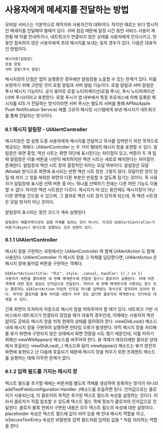 # 사용자에게 메세지를 전달하는 방법

모바일 서비스는 기본적으로 제작자와 사용자간의 대화이다. 하지만 때로는 보다 명시적인 메세지를 전달해야 될때가 있다. 서버 점검 때문에 일정 시간 동안 서비스 사용이 제한될 때 이를 안내하거나, 네트워크가 연결되지 않은 상태를 사용자에게 인지시키고, 한동안 접속하지 않은 사용자에게 초대 메시지를 보내는 둥의 경우가 있다.  다음은 대표적인 방법이다.
    
    메시지창(알림창)
    로컬 알림
    서버 알림(푸시 알림)

메시지창의 단점은 앱이 실행중인 경우에만 알림창을 노출할 수 있는 한계가 있다. 이를 보완하기 위해 고안된 것이 로컬 알림과 서버 알림 기능이다.  로컬 알림과 서버 알림은 푸시 메시지 기능이다. 공식 용어로 로컬 노티피케이션(로컬 푸시), 푸시 노티피케이션(서버 푸시)이라고 표현한다.  로컬 푸시가 앱 내부에서 특정 프로세스에 의해 등록된 메시지를 iOS 가 전달하는 방식이라면 서버 푸시는 별도의 서버를 통해 APNs(Apple Push Notification Service) 애플 고유의 메시징 시스템에게 보낸 메시지가 네트워크를 통해 전달되는 방식이다.

### 6.1 메시지 알림창 - UIAlertController

메시지창은 앱 실행 도중 사용자에게 메시지를 전달하고 의사를 입력받기 위한 목적으로 제공되는 객체다. UIAlertController 는 두 가지 형태의 메시지 창을 표현할 수 있다. 알림창은 화면 중앙, 액션 시트는 화면 하단에 표시된다는 차이점이 있고, 버튼이 두 개 일때 알림창은 이들 버튼을 나란히 배치하지만 액션 시트는 세로로 배치한다는 차이점이 존재한다.  알림창과 액션 시트 창의 결정적인 차이는 모달 여부이다. 알림창은 모달(Modal) 방식으로 화면에 표시되는 반면 액션 시트 창은 그렇지 않다. 모달이란 창이 닫힐 때 까지 그 창을 제외한 화면의 다른 부분은 반응할 수 없도록 잠기는 것이다. 즉 사용자가 알림창에 표시된 선택 버튼 중 어느 하나를 선택하기 전에는 다른 어떤 기능도 이용할 수 없다.  하지만 액션 시트창은 다르다. 메시지가 떠 있는 동안에도 메시지창이 아닌 다른 영역을 건드릴 수 있으며, 그 결과로 액션 시트 창이 닫히게 되는데, 즉 액션 시트창은 모달 방식이 아닌 것이다.
    
알림창이 표시되는 동안 코드가 계속 실행된다
    
    알림창이 애플리케이션의 실행 자체를 멈추는 것이 아니다. 이것은 UIAlertController가 비동기(Async) 방식으로 실행되는 것과 관련이 있다. 
    
### 6.1.1 UIAlertController 

메시지 창을 구현하는 과정에서는 UIAlertController 와 함께 UIAlertAction 도 함께 사용된다. UIAlertController 가 메시지 창을 그 자체를 담당한다면, UIAlertAction 은 메시지 창에 들어갈 버튼을 구현하는 객체다.


    UIAlertAction(title: "취소", style: .cancel, handler: {(_) in })
    사용자가 버튼을 클릭하면 세 번째 매개변수에 전달된 함수나 클로저가 실행된다. 이때 버튼 객체에 대한 참조 정보도 인자값으로 전달된다. 따라서 세 번째 매개번수에 사용되는 함수 또는 클로저는 UIAlertAction 타입의 인자값 하나를 입력받는 형식으로 정의되어 있어야 한다. 하지만 클로저를 통해 처리할 내용이 아무 것도 없다면 클로저의 매개변수는 언더바로 대체할 수 있다.

간혹 화면이 뜨자마자 자동으로 메시지 창을 띄워주어야 할 때가 있다. 네트워크 기반 서비스에서 네트워크가 연결되지 않았을 때가 대표적 경우인데, 이때에는 사용자의 액션 없이도 곧바로 메시지 창을 띄워 현재의 상태를 알려줘야 한다. viewDidLoad() 메소드 내에 메시지 창을 구현하여 실행하면 런타임 오류가 발생한다. 아직 메시지 창을 처리해줄 뷰가 화면에 구현되지 않은 상태에서 화면 전환을 시도 했기 때문인데, 이를 피하기 위해선 viewWillAppear() 메소드를 써주어야 한다. 뷰 객체가 메모리에만 올라온 상태에서 호출되는 viewDidLoad(_:) 메소드와 달리 viewAppear() 메소드는 뷰가 완전히 화면에 표현되고 난 다음에 호출되기 때문에 메시지 창을 띄우기 위한 프레젠트 메소드를 실행하는 데에 아무런 문제가 없다.

### 6.1.2 입력 필드를 가지는 메시지 창

텍스트 필드를 추가할 때에는 버튼처럼 별도의 객체를 생성하여 등록하는 방식이 아니라 addTextField(configuration Handler: )메소드를 호출하면 된다. 인자값으로는 클로저가 사용되는데, 이 클로저의 목적은 추가된 텍스트 필드의 속성을 설정하는 것이다. 따라서 클로저가 직접 참조할 수 있도록 텍스트 필드 객체 정보가 클로저의 인자값으로 전달된다. 클로저 블록 안에서 구현된 내용은 모두 텍스트 필드의 속성에 대한 설정이다. placeholder 속성은 텍스트 필드에 값이 비어 있을 때 안내 메시지 역할을 하고, isSecureTextEntry 속성은 비밀번호 입력 필드처럼 입력된 값을 * 처럼 처리하는 역할을 한다. 
